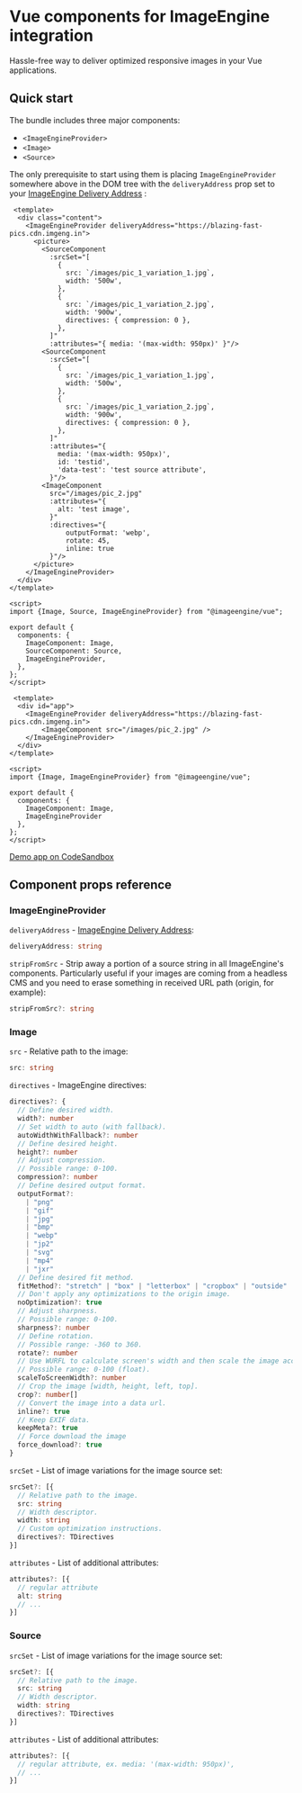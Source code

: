 # Vue components for ImageEngine integration

Hassle-free way to deliver optimized responsive images in your Vue applications.

## Quick start

The bundle includes three major components:

* `<ImageEngineProvider>`
* `<Image>`
* `<Source>`

The only prerequisite to start using them is placing `ImageEngineProvider` somewhere above in the DOM tree with the `deliveryAddress` prop set to your [ImageEngine Delivery Address](https://support.imageengine.io/hc/en-us/articles/360059238371-Quick-Start) :

```vue
 <template>
  <div class="content">
    <ImageEngineProvider deliveryAddress="https://blazing-fast-pics.cdn.imgeng.in">
      <picture>
        <SourceComponent
          :srcSet="[
            {
              src: `/images/pic_1_variation_1.jpg`,
              width: '500w',
            },
            {
              src: `/images/pic_1_variation_2.jpg`,
              width: '900w',
              directives: { compression: 0 },
            },
          ]"
          :attributes="{ media: '(max-width: 950px)' }"/>
        <SourceComponent
          :srcSet="[
            {
              src: `/images/pic_1_variation_1.jpg`,
              width: '500w',
            },
            {
              src: `/images/pic_1_variation_2.jpg`,
              width: '900w',
              directives: { compression: 0 },
            },
          ]"
          :attributes="{
            media: '(max-width: 950px)',
            id: 'testid',
            'data-test': 'test source attribute',
          }"/>
        <ImageComponent
          src="/images/pic_2.jpg"
          :attributes="{
            alt: 'test image',
          }"
          :directives="{
              outputFormat: 'webp',
              rotate: 45,
              inline: true
          }"/>
      </picture>
    </ImageEngineProvider>
  </div>
</template>

<script>
import {Image, Source, ImageEngineProvider} from "@imageengine/vue";

export default {
  components: {
    ImageComponent: Image,
    SourceComponent: Source,
    ImageEngineProvider,
  },
};
</script>

```

```vue
 <template>
  <div id="app">
    <ImageEngineProvider deliveryAddress="https://blazing-fast-pics.cdn.imgeng.in">
        <ImageComponent src="/images/pic_2.jpg" />
    </ImageEngineProvider>
  </div>
</template>

<script>
import {Image, ImageEngineProvider} from "@imageengine/vue";

export default {
  components: {
    ImageComponent: Image,
    ImageEngineProvider
  },
};
</script>
```

[Demo app on CodeSandbox](https://codesandbox.io/s/charming-yonath-9j1cb)

## Component props reference

### ImageEngineProvider
`deliveryAddress` - [ImageEngine Delivery Address](https://support.imageengine.io/hc/en-us/articles/360059238371-Quick-Start):

```ts
deliveryAddress: string
```

`stripFromSrc` - Strip away a portion of a source string in all ImageEngine's components. Particularly useful if your images are coming from a headless CMS and you need to erase something in received URL path (origin, for example):

```ts
stripFromSrc?: string
```


### Image
`src` - Relative path to the image:

```ts
src: string
```

`directives` - ImageEngine directives:

```ts
directives?: {
  // Define desired width.
  width?: number
  // Set width to auto (with fallback).
  autoWidthWithFallback?: number
  // Define desired height.
  height?: number
  // Adjust compression.
  // Possible range: 0-100.
  compression?: number
  // Define desired output format.
  outputFormat?:
    | "png"
    | "gif"
    | "jpg"
    | "bmp"
    | "webp"
    | "jp2"
    | "svg"
    | "mp4"
    | "jxr"
  // Define desired fit method.
  fitMethod?: "stretch" | "box" | "letterbox" | "cropbox" | "outside"
  // Don't apply any optimizations to the origin image.
  noOptimization?: true
  // Adjust sharpness.
  // Possible range: 0-100.
  sharpness?: number
  // Define rotation.
  // Possible range: -360 to 360.
  rotate?: number
  // Use WURFL to calculate screen's width and then scale the image accordingly.
  // Possible range: 0-100 (float).
  scaleToScreenWidth?: number
  // Crop the image [width, height, left, top].
  crop?: number[]
  // Convert the image into a data url.
  inline?: true
  // Keep EXIF data.
  keepMeta?: true
  // Force download the image
  force_download?: true
}
```

`srcSet` - List of image variations for the image source set:

```ts
srcSet?: [{
  // Relative path to the image.
  src: string
  // Width descriptor.
  width: string
  // Custom optimization instructions.
  directives?: TDirectives
}]
```

`attributes` - List of additional attributes:

```ts
attributes?: [{
  // regular attribute
  alt: string
  // ...
}]
```


### Source
`srcSet` - List of image variations for the image source set:

```ts
srcSet?: [{
  // Relative path to the image.
  src: string
  // Width descriptor.
  width: string
  directives?: TDirectives
}]
```

`attributes` - List of additional attributes:

```ts
attributes?: [{
  // regular attribute, ex. media: '(max-width: 950px)',
  // ...
}]
```
